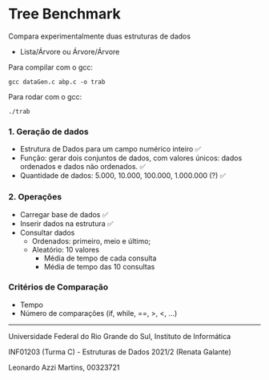 # Tree Benchmark

Compara experimentalmente duas estruturas de dados

* Lista/Árvore ou Árvore/Árvore

Para compilar com o gcc:
```
gcc dataGen.c abp.c -o trab
```


Para rodar com o gcc:
```
./trab
```

### 1. Geração de dados

- Estrutura de Dados para um campo numérico inteiro ✅
- Função: gerar dois conjuntos de dados, com valores únicos: dados ordenados e dados não ordenados. ✅
- Quantidade de dados: 5.000, 10.000, 100.000, 1.000.000 (?) ✅

### 2. Operações

- Carregar base de dados ✅
- Inserir dados na estrutura ✅
- Consultar dados
    - Ordenados: primeiro, meio e último; 
    - Aleatório: 10 valores
        - Média de tempo de cada consulta
        - Média de tempo das 10 consultas

### Critérios de Comparação
* Tempo
* Número de comparações (if, while, ==, >, <, ...)


---

Universidade Federal do Rio Grande do Sul, Instituto de Informática

INF01203 (Turma C) - Estruturas de Dados 2021/2 (Renata Galante)

Leonardo Azzi Martins, 00323721